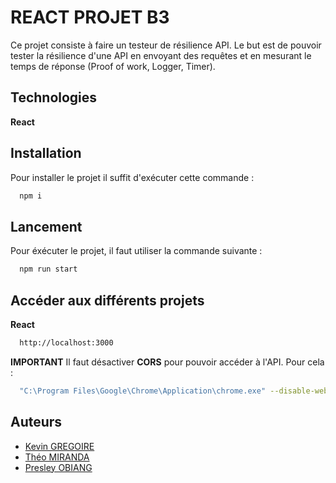 
# REACT PROJET B3

Ce projet consiste à faire un testeur de résilience API. Le but est de pouvoir tester la résilience d'une API en envoyant des requêtes et en mesurant le temps de réponse (Proof of work, Logger, Timer).


## Technologies

**React**


## Installation

Pour installer le projet il suffit d'exécuter cette commande :

```bash
  npm i
```

 
## Lancement

Pour éxécuter le projet, il faut utiliser la commande suivante :


```bash
  npm run start
```


## Accéder aux différents projets

**React**
```bash
  http://localhost:3000
```

**IMPORTANT**
Il faut désactiver **CORS** pour pouvoir accéder à l'API. Pour cela :
```bash
  "C:\Program Files\Google\Chrome\Application\chrome.exe" --disable-web-security --user-data-dir="C:/temp-chrome"
```


## Auteurs

- [Kevin GREGOIRE](https://www.github.com/Laxyny)
- [Théo MIRANDA](https://www.github.com/Mirandos)
- [Presley OBIANG](https://www.github.com/OBIANG5)